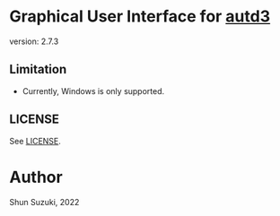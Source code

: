 # Graphical User Interface for [autd3](https://github.com/shinolab/autd3)

version: 2.7.3

## Limitation

* Currently, Windows is only supported.

## LICENSE

See [LICENSE](./LICENSE).

# Author

Shun Suzuki, 2022
